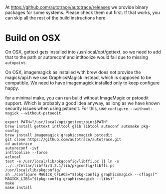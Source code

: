 At https://github.com/autotrace/autotrace/releases we provide binary packages for some systems. Please check them out first. If that works, you can skip all the rest of the build instructions here.


Build on OSX
============

On OSX, gettext gets installed into /usr/local/opt/gettext, so we need to add
that to the path or autoreconf and intltoolize would fail due to missing
`autopoint`.

On OSX, imagemagick as installed with brew does not provide the magick/api.h we use GraphicsMagick instead,
which is supposed to be compatible. We need to have imagemagick installed only to keep configure happy.

for a minimal make, you can run build without ImageMagic or pstoedit support.
Which is probably a good idea anyway, as long as we have known security issues when using pstoedit.
For this, use `configure --without-magick --without-pstoedit`

```
export PATH="/usr/local/opt/gettext/bin:$PATH"
brew install gettext intltool glib libtool autoconf automake pkg-config
brew install imagemagick graphicsmagick pstoedit
git clone https://github.com/autotrace/autotrace.git
cd autotrace
autoreconf -ivf
intltoolize --force
aclocal
test -e /usr/local/lib/pkgconfig/libffi.pc || ln -s ../../Cellar/libffi/3.2.1/lib/pkgconfig/libffi.pc /usr/local/lib/pkgconfig/
sh ./configure MAGICK_CFLAGS="$(pkg-config graphicsmagick --cflags)" MAGICK_LIBS="$(pkg-config graphicsmagick --libs)"
make
make install
```

